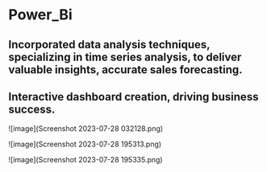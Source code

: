# Power_Bi

##	Incorporated data analysis techniques, specializing in time series analysis, to deliver valuable insights, accurate sales forecasting.
## Interactive dashboard creation, driving business success.



![image](Screenshot 2023-07-28 032128.png)

![image](Screenshot 2023-07-28 195313.png)

![image](Screenshot 2023-07-28 195335.png)
